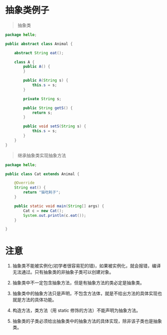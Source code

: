 # 抽象类例子

> 抽象类

```java
package hello;

public abstract class Animal {

    abstract String eat();

    class A {
        public A() {
        }

        public A(String s) {
            this.s = s;
        }

        private String s;

        public String getS() {
            return s;
        }

        public void setS(String s) {
            this.s = s;
        }
    }
}
```

> 继承抽象类实现抽象方法

```java
package hello;

public class Cat extends Animal {

    @Override
    String eat() {
        return "猫吃耗子";
    }

    public static void main(String[] args) {
        Cat c = new Cat();
        System.out.println(c.eat());
    }

}
```

# 注意
1. 抽象类不能被实例化(初学者很容易犯的错)，如果被实例化，就会报错，编译无法通过。只有抽象类的非抽象子类可以创建对象。

2. 抽象类中不一定包含抽象方法，但是有抽象方法的类必定是抽象类。

3. 抽象类中的抽象方法只是声明，不包含方法体，就是不给出方法的具体实现也就是方法的具体功能。

4. 构造方法，类方法（用 static 修饰的方法）不能声明为抽象方法。

5. 抽象类的子类必须给出抽象类中的抽象方法的具体实现，除非该子类也是抽象类。
